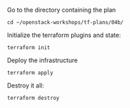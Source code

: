 Go to the directory containing the plan
```
cd ~/openstack-workshops/tf-plans/04b/
```

Initialize the terraform plugins and state:
```
terraform init
```

Deploy the infrastructure
```
terraform apply
```

Destroy it all:
```
terraform destroy
```
